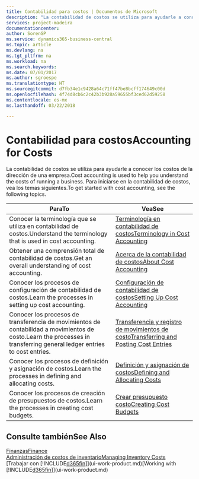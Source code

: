 ```yaml
---
title: Contabilidad para costos | Documentos de Microsoft
description: "La contabilidad de costos se utiliza para ayudarle a conocer los costos de la dirección de una empresa. Para iniciarse en la contabilidad de costos, vea los temas siguientes."
services: project-madeira
documentationcenter: 
author: SorenGP
ms.service: dynamics365-business-central
ms.topic: article
ms.devlang: na
ms.tgt_pltfrm: na
ms.workload: na
ms.search.keywords: 
ms.date: 07/01/2017
ms.author: sgroespe
ms.translationtype: HT
ms.sourcegitcommit: d7fb34e1c9428a64c71ff47be8bcff174649c00d
ms.openlocfilehash: 4f74d8cb6c2c42b3b928a59655bf3ced62d59258
ms.contentlocale: es-mx
ms.lasthandoff: 03/22/2018

---
```

# <a name="accounting-for-costs"></a><span data-ttu-id="d80eb-104">Contabilidad para costos</span><span class="sxs-lookup"><span data-stu-id="d80eb-104">Accounting for Costs</span></span>
<span data-ttu-id="d80eb-105">La contabilidad de costos se utiliza para ayudarle a conocer los costos de la dirección de una empresa.</span><span class="sxs-lookup"><span data-stu-id="d80eb-105">Cost accounting is used to help you understand the costs of running a business.</span></span> <span data-ttu-id="d80eb-106">Para iniciarse en la contabilidad de costos, vea los temas siguientes.</span><span class="sxs-lookup"><span data-stu-id="d80eb-106">To get started with cost accounting, see the following topics.</span></span>  

|<span data-ttu-id="d80eb-107">Para</span><span class="sxs-lookup"><span data-stu-id="d80eb-107">To</span></span>|<span data-ttu-id="d80eb-108">Vea</span><span class="sxs-lookup"><span data-stu-id="d80eb-108">See</span></span>|  
|--------|---------|  
|<span data-ttu-id="d80eb-109">Conocer la terminología que se utiliza en contabilidad de costos.</span><span class="sxs-lookup"><span data-stu-id="d80eb-109">Understand the terminology that is used in cost accounting.</span></span>|[<span data-ttu-id="d80eb-110">Terminología en contabilidad de costos</span><span class="sxs-lookup"><span data-stu-id="d80eb-110">Terminology in Cost Accounting</span></span>](finance-terminology-in-cost-accounting.md)|  
|<span data-ttu-id="d80eb-111">Obtener una comprensión total de contabilidad de costos.</span><span class="sxs-lookup"><span data-stu-id="d80eb-111">Get an overall understanding of cost accounting.</span></span>|[<span data-ttu-id="d80eb-112">Acerca de la contabilidad de costos</span><span class="sxs-lookup"><span data-stu-id="d80eb-112">About Cost Accounting</span></span>](finance-about-cost-accounting.md)|  
|<span data-ttu-id="d80eb-113">Conocer los procesos de configuración de contabilidad de costos.</span><span class="sxs-lookup"><span data-stu-id="d80eb-113">Learn the processes in setting up cost accounting.</span></span>|[<span data-ttu-id="d80eb-114">Configuración de contabilidad de costos</span><span class="sxs-lookup"><span data-stu-id="d80eb-114">Setting Up Cost Accounting</span></span>](finance-set-up-cost-accounting.md)|  
|<span data-ttu-id="d80eb-115">Conocer los procesos de transferencia de movimientos de contabilidad a movimientos de costo.</span><span class="sxs-lookup"><span data-stu-id="d80eb-115">Learn the processes in transferring general ledger entries to cost entries.</span></span>|[<span data-ttu-id="d80eb-116">Transferencia y registro de movimientos de costo</span><span class="sxs-lookup"><span data-stu-id="d80eb-116">Transferring and Posting Cost Entries</span></span>](finance-transfer-and-post-cost-entries.md)|  
|<span data-ttu-id="d80eb-117">Conocer los procesos de definición y asignación de costos.</span><span class="sxs-lookup"><span data-stu-id="d80eb-117">Learn the processes in defining and allocating costs.</span></span>|[<span data-ttu-id="d80eb-118">Definición y asignación de costos</span><span class="sxs-lookup"><span data-stu-id="d80eb-118">Defining and Allocating Costs</span></span>](finance-define-and-allocate-costs.md)|  
|<span data-ttu-id="d80eb-119">Conocer los procesos de creación de presupuestos de costos.</span><span class="sxs-lookup"><span data-stu-id="d80eb-119">Learn the processes in creating cost budgets.</span></span>|[<span data-ttu-id="d80eb-120">Crear presupuesto costo</span><span class="sxs-lookup"><span data-stu-id="d80eb-120">Creating Cost Budgets</span></span>](finance-create-cost-budgets.md)|  

## <a name="see-also"></a><span data-ttu-id="d80eb-121">Consulte también</span><span class="sxs-lookup"><span data-stu-id="d80eb-121">See Also</span></span>  
[<span data-ttu-id="d80eb-122">Finanzas</span><span class="sxs-lookup"><span data-stu-id="d80eb-122">Finance</span></span>](finance.md)  
[<span data-ttu-id="d80eb-123">Administración de costos de inventario</span><span class="sxs-lookup"><span data-stu-id="d80eb-123">Managing Inventory Costs</span></span>](finance-manage-inventory-costs.md)  
<span data-ttu-id="d80eb-124">[Trabajar con [!INCLUDE[d365fin](includes/d365fin_md.md)]](ui-work-product.md)</span><span class="sxs-lookup"><span data-stu-id="d80eb-124">[Working with [!INCLUDE[d365fin](includes/d365fin_md.md)]](ui-work-product.md)</span></span>

